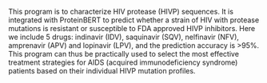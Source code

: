 This program is to characterize HIV protease (HIVP) sequences. It is integrated with ProteinBERT to predict whether a strain of HIV with protease mutations is resistant or susceptible to FDA approved HIVP inhibitors. Here we include 5 drugs: indinavir (IDV), saquinavir (SQV), nelfinavir (NFV), amprenavir (APV) and lopinavir (LPV), and the prediction accuracy is >95%. This program can thus be practically used to select the most effective treatment strategies for AIDS (acquired immunodeficiency syndrome) patients based on their individual HIVP mutation profiles.
